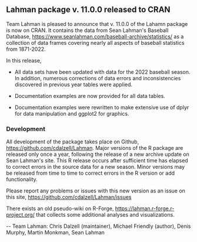 ## Lahman package v. 11.0.0 released to CRAN

Team Lahman is pleased to announce that v. 11.0.0 of the Lahamn package is now
on CRAN.  It contains the data from Sean Lahman's Baseball Database,
https://www.seanlahman.com/baseball-archive/statistics/
as a collection of data frames covering nearly all aspects of baseball
statistics from 1871-2022.

In this release,

* All data sets have been updated with data for the 2022 baseball season.  In
  addition, numerous corrections of data errors and inconsistencies discovered
  in previous year tables were applied.

* Documentation examples are now provided for all data tables.

* Documentation examples were rewritten to make extensive use of dplyr for data manipulation
  and ggplot2 for graphics.

### Development

All development of the package takes place on Github, https://github.com/cdalzell/Lahman.
Major versions of the R package are released only once a year, following the release of a
new archive update on Sean Lahman's site.  This R release occurs after sufficient time has 
elapsed to correct errors in the source data for a new season. Minor versions may be 
released from time to time to correct errors in the R version or add functionality.

Please report any problems or issues with this new version as an issue on this site,
https://github.com/cdalzell/Lahman/issues

There exists an old pseudo-wiki on R-Forge, https://lahman.r-forge.r-project.org/ that
collects some additional analyses and visualizations.

-- Team Lahman: Chris Dalzell (maintainer), Michael Friendly (author), Denis Murphy, Martin Monkman, Sean Lahman
